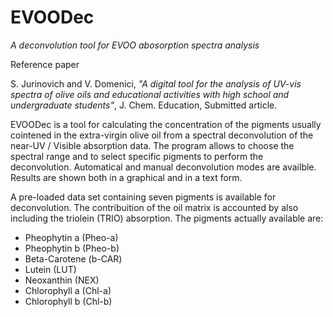 # EVOODec
*A deconvolution tool for EVOO abosorption spectra analysis*

Reference paper

S. Jurinovich and V. Domenici, *"A digital tool for the analysis of UV-vis spectra of olive oils and educational activities with high school and undergraduate students"*, J. Chem. Education, Submitted article.

EVOODec is a tool for calculating the concentration of the pigments usually 
cointened in the extra-virgin olive oil from a spectral deconvolution
of the near-UV / Visible absorption data. The program allows to choose the
spectral range and to select specific pigments to perform the deconvolution.
Automatical and manual deconvolution modes are availble. Results are shown both
in a graphical and in a text form.

A pre-loaded data set containing seven pigments is available for deconvolution.
The contribuition of the oil matrix is accounted by also including the
triolein (TRIO) absorption. The pigments actually available are:
* Pheophytin a (Pheo-a)
* Pheophytin b (Pheo-b)
* Beta-Carotene (b-CAR)
* Lutein (LUT)
* Neoxanthin (NEX)
* Chlorophyll a (Chl-a)
* Chlorophyll b (Chl-b)